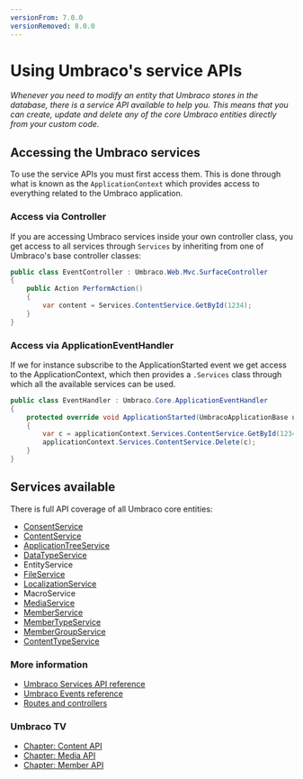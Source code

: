 ```yaml
---
versionFrom: 7.0.0
versionRemoved: 8.0.0
---
```


# Using Umbraco's service APIs

_Whenever you need to modify an entity that Umbraco stores in the database, there is a service API available to help you. This means that you can create, update and delete any of the core Umbraco entities directly from your custom code._


## Accessing the Umbraco services
To use the service APIs you must first access them. This is done through what is known as the `ApplicationContext` which provides access to everything related to the Umbraco application.


### Access via Controller
If you are accessing Umbraco services inside your own controller class, you get access to all services through `Services` by inheriting from one of Umbraco's base controller classes:

```csharp
public class EventController : Umbraco.Web.Mvc.SurfaceController
{
    public Action PerformAction()
    {
        var content = Services.ContentService.GetById(1234);
    }
}
```

### Access via ApplicationEventHandler
If we for instance subscribe to the ApplicationStarted event we get access to the ApplicationContext, which then provides a `.Services` class through which all the available services can be used.

```csharp
public class EventHandler : Umbraco.Core.ApplicationEventHandler
{
    protected override void ApplicationStarted(UmbracoApplicationBase umbracoApplication, ApplicationContext applicationContext)
    {
        var c = applicationContext.Services.ContentService.GetById(1234);
        applicationContext.Services.ContentService.Delete(c);
    }
}
```

## Services available
There is full API coverage of all Umbraco core entities:

- [ConsentService](../../../Reference/Management/Services/ConsentService/index.md)
- [ContentService](../../../Reference/Management/Services/ContentService/index.md)
- [ApplicationTreeService](../../../Reference/Management/Services/TreeService/index.md)
- [DataTypeService](../../../Reference/Management/Services/DataTypeService/index.md)
- EntityService
- [FileService](../../../Reference/Management/Services/FileService/index.md)
- [LocalizationService](../../../Reference/Management/Services/LocalizationService/index.md)
- MacroService
- [MediaService](../../../Reference/Management/Services/MediaService/index.md)
- [MemberService](../../../Reference/Management/Services/MemberService/index.md)
- [MemberTypeService](../../../Reference/Management/Services/MemberTypeService/index.md)
- [MemberGroupService](../../../Reference/Management/Services/MemberGroupService/index.md)
- [ContentTypeService](../../../Reference/Management/Services/ContentTypeService/index.md)


### More information
- [Umbraco Services API reference](../../../Reference/Management/Services/)
- [Umbraco Events reference](../../../Reference/Events/)
- [Routes and controllers](../../../Reference/Routing/)

### Umbraco TV
- [Chapter: Content API](https://umbraco.tv/videos/umbraco-v7/developer/02-Grundlagen/content-api/)
- [Chapter: Media API](https://umbraco.tv/videos/umbraco-v7/developer/02-Grundlagen/media-api/)
- [Chapter: Member API](https://umbraco.tv/videos/umbraco-v7/developer/02-Grundlagen/member-api/)
